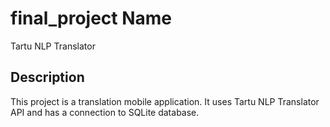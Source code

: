 # final_project Name

Tartu NLP Translator 

## Description

This project is a translation mobile application.
It uses Tartu NLP Translator API and has a connection to SQLite database.
